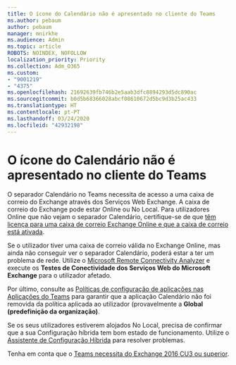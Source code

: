 ```yaml
---
title: O ícone do Calendário não é apresentado no cliente do Teams
ms.author: pebaum
author: pebaum
manager: mnirkhe
ms.audience: Admin
ms.topic: article
ROBOTS: NOINDEX, NOFOLLOW
localization_priority: Priority
ms.collection: Adm_O365
ms.custom:
- "9001219"
- "4375"
ms.openlocfilehash: 21692639fb746b2e5aab3dfc8894293d5dc890ac
ms.sourcegitcommit: b0d5b68366028abcf08610672d5bc9d3b25ac433
ms.translationtype: HT
ms.contentlocale: pt-PT
ms.lasthandoff: 03/24/2020
ms.locfileid: "42932198"
---
```

# <a name="calendar-icon-not-showing-in-teams-client"></a>O ícone do Calendário não é apresentado no cliente do Teams

O separador Calendário no Teams necessita de acesso a uma caixa de correio do Exchange através dos Serviços Web Exchange. A caixa de correio do Exchange pode estar Online ou No Local. Para utilizadores Online que não vejam o separador Calendário, certifique-se de que [têm licença para uma caixa de correio Exchange Online e que a caixa de correio está ativada](https://docs.microsoft.com/exchange/recipients-in-exchange-online/create-user-mailboxes).

Se o utilizador tiver uma caixa de correio válida no Exchange Online, mas ainda não conseguir ver o separador Calendário, poderá estar a ter um problema de rede. Utilize o [Microsoft Remote Connectivity Analyzer](https://testconnectivity.microsoft.com/) e execute os **Testes de Conectividade dos Serviços Web do Microsoft Exchange** para o utilizador afetado.

Por último, consulte as [Políticas de configuração de aplicações nas Aplicações do Teams](https://admin.teams.microsoft.com/policies/app-setup) para garantir que a aplicação Calendário não foi removida da política aplicada ao utilizador (provavelmente a **Global (predefinição da organização)**.

Se os seus utilizadores estiverem alojados No Local, precisa de confirmar que a sua Configuração híbrida tem bom estado de funcionamento. Utilize o [Assistente de Configuração Híbrida](https://docs.microsoft.com/exchange/hybrid-deployment/hybrid-agent) para resolver problemas.

Tenha em conta que o [Teams necessita do Exchange 2016 CU3 ou superior](https://docs.microsoft.com/microsoftteams/exchange-teams-interact).
